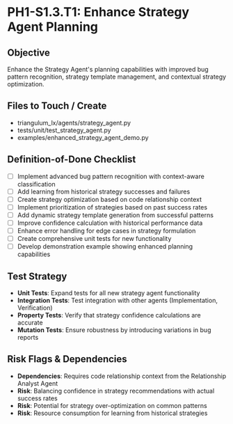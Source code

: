 # PH1-S1.3.T1: Enhance Strategy Agent Planning

## Objective
Enhance the Strategy Agent's planning capabilities with improved bug pattern recognition, strategy template management, and contextual strategy optimization.

## Files to Touch / Create
- triangulum_lx/agents/strategy_agent.py
- tests/unit/test_strategy_agent.py
- examples/enhanced_strategy_agent_demo.py

## Definition-of-Done Checklist
- [ ] Implement advanced bug pattern recognition with context-aware classification
- [ ] Add learning from historical strategy successes and failures
- [ ] Create strategy optimization based on code relationship context
- [ ] Implement prioritization of strategies based on past success rates
- [ ] Add dynamic strategy template generation from successful patterns
- [ ] Improve confidence calculation with historical performance data
- [ ] Enhance error handling for edge cases in strategy formulation
- [ ] Create comprehensive unit tests for new functionality
- [ ] Develop demonstration example showing enhanced planning capabilities

## Test Strategy
- **Unit Tests**: Expand tests for all new strategy agent functionality
- **Integration Tests**: Test integration with other agents (Implementation, Verification)
- **Property Tests**: Verify that strategy confidence calculations are accurate
- **Mutation Tests**: Ensure robustness by introducing variations in bug reports

## Risk Flags & Dependencies
- **Dependencies**: Requires code relationship context from the Relationship Analyst Agent
- **Risk**: Balancing confidence in strategy recommendations with actual success rates
- **Risk**: Potential for strategy over-optimization on common patterns
- **Risk**: Resource consumption for learning from historical strategies
